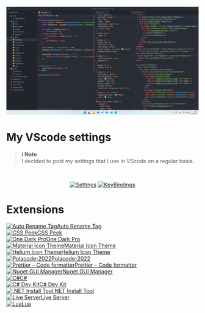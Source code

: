 <p align="center"><img src=".github/img/new-img.png"></p>

# My VScode settings

> **ℹ️ Note**  
> I decided to post my settings that I use in VScode on a regular basis.
<br>
<p align="center">
<a href="https://github.com/Kisonix-Dev/Vscode-Settings/blob/main/settings.json"><img src="https://img.shields.io/badge/Settings-8A2BE2?style=for-the-badge&logo=gear&logoColor=white" alt="Settings"></a>
<a href="https://github.com/Kisonix-Dev/Vscode-Settings/blob/main/keybindings.json"><img src="https://img.shields.io/badge/KeyBindings-FF7F50?style=for-the-badge&logo=keyboard&logoColor=white" alt="KeyBindings"></a>
</p>

# Extensions

<a href="https://marketplace.visualstudio.com/items?itemName=formulahendry.auto-rename-tag" target="_blank" rel="noopener noreferrer"><img src="https://formulahendry.gallerycdn.vsassets.io/extensions/formulahendry/auto-rename-tag/0.1.10/1644319230173/Microsoft.VisualStudio.Services.Icons.Default" width="32" height="32" alt="Auto Rename Tag">Auto Rename Tag</a><br>
<a href="https://marketplace.visualstudio.com/items?itemName=pranaygp.vscode-css-peek" target="_blank" rel="noopener noreferrer"><img src="https://pranaygp.gallerycdn.vsassets.io/extensions/pranaygp/vscode-css-peek/4.4.3/1741158075184/Microsoft.VisualStudio.Services.Icons.Default" width="32" height="32" alt="CSS Peek">CSS Peek</a><br>
<a href="https://marketplace.visualstudio.com/items/?itemName=zhuangtongfa.Material-theme" target="_blank" rel="noopener noreferrer"><img src="https://zhuangtongfa.gallerycdn.vsassets.io/extensions/zhuangtongfa/material-theme/3.19.0/1739115961196/Microsoft.VisualStudio.Services.Icons.Default" width="32" height="32" alt="One Dark Pro">One Dark Pro</a><br>
<a href="https://marketplace.visualstudio.com/items?itemName=PKief.material-icon-theme" target="_blank" rel="noopener noreferrer"><img src="https://pkief.gallerycdn.vsassets.io/extensions/pkief/material-icon-theme/5.23.0/1747387467178/Microsoft.VisualStudio.Services.Icons.Default" width="32" height="32" alt="Material Icon Theme">Material Icon Theme</a><br>
<a href="https://marketplace.visualstudio.com/items?itemName=helgardrichard.helium-icon-theme" target="_blank" rel="noopener noreferrer"><img src="https://helgardrichard.gallerycdn.vsassets.io/extensions/helgardrichard/helium-icon-theme/1.0.0/1570388137956/Microsoft.VisualStudio.Services.Icons.Default" width="32" height="32" alt="Helium Icon Theme">Helium Icon Theme</a><br>
<a href="https://marketplace.visualstudio.com/items?itemName=jeff-hykin.polacode-2019" target="_blank" rel="noopener noreferrer"><img src="https://jeff-hykin.gallerycdn.vsassets.io/extensions/jeff-hykin/polacode-2019/0.6.1/1658799448503/Microsoft.VisualStudio.Services.Icons.Default" width="32" height="32" alt="Polacode-2022">Polacode-2022</a><br>
<a href="https://marketplace.visualstudio.com/items?itemName=esbenp.prettier-vscode" target="_blank" rel="noopener noreferrer"><img src="https://esbenp.gallerycdn.vsassets.io/extensions/esbenp/prettier-vscode/11.0.0/1723648421534/Microsoft.VisualStudio.Services.Icons.Default" width="32" height="32" alt="Prettier - Code formatter">Prettier - Code formatter</a><br>
<a href="https://marketplace.visualstudio.com/items?itemName=nosa.nugetmanager" target="_blank" rel="noopener noreferrer"><img src="https://cdn.vsassets.io/v/M257_20250527.11/_content/Header/default_icon_128.png" width="32" height="32" alt="Nuget GUI Manager">Nuget GUI Manager</a><br>
<a href="https://marketplace.visualstudio.com/items?itemName=ms-dotnettools.csharp" target="_blank" rel="noopener noreferrer"><img src="https://ms-dotnettools.gallerycdn.vsassets.io/extensions/ms-dotnettools/csharp/2.81.17/1748981607826/Microsoft.VisualStudio.Services.Icons.Default" width="32" height="32" alt="C#">C#</a><br>
<a href="https://marketplace.visualstudio.com/items?itemName=ms-dotnettools.csdevkit" target="_blank" rel="noopener noreferrer"><img src="https://ms-dotnettools.gallerycdn.vsassets.io/extensions/ms-dotnettools/csdevkit/1.30.4/1748978552195/Microsoft.VisualStudio.Services.Icons.Default" width="32" height="32" alt="C# Dev Kit">C# Dev Kit</a><br>
<a href="https://marketplace.visualstudio.com/items?itemName=ms-dotnettools.vscode-dotnet-runtime" target="_blank" rel="noopener noreferrer"><img src="https://ms-dotnettools.gallerycdn.vsassets.io/extensions/ms-dotnettools/vscode-dotnet-runtime/2.3.5/1748364703373/Microsoft.VisualStudio.Services.Icons.Default" width="32" height="32" alt=".NET Install Tool">.NET Install Tool</a><br>
<a href="https://marketplace.visualstudio.com/items?itemName=ritwickdey.LiveServer" target="_blank" rel="noopener noreferrer"><img src="https://ritwickdey.gallerycdn.vsassets.io/extensions/ritwickdey/liveserver/5.7.9/1736542717282/Microsoft.VisualStudio.Services.Icons.Default" width="32" height="32" alt="Live Server">Live Server</a><br>
<a href="https://marketplace.visualstudio.com/items?itemName=sumneko.lua" target="_blank" rel="noopener noreferrer"><img src="https://sumneko.gallerycdn.vsassets.io/extensions/sumneko/lua/3.14.0/1744037918405/Microsoft.VisualStudio.Services.Icons.Default" width="32" height="32" alt="Lua">Lua</a><br>
